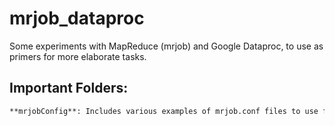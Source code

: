 # mrjob_dataproc
Some experiments with MapReduce (mrjob) and Google Dataproc, to use as primers for more elaborate tasks.

## Important Folders:
```sh
**mrjobConfig**: Includes various examples of mrjob.conf files to use for bootstrapping or pre-setup purposes.
```
